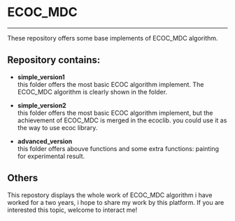 
# ECOC_MDC
------

These repository offers some base implements of ECOC_MDC algorithm. 

## Repository contains:
- **simple_version1**    
    this folder offers the most basic ECOC algorithm implement. The ECOC_MDC algorithm is clearly shown in the folder.

- **simple_version2**     
    this folder offers the most basic ECOC algorithm implement, but the achievement of ECOC_MDC is merged in the ecoclib. you could use it as the way to use ecoc library.

- **advanced_version**     
    this folder offers abouve functions and some extra functions: painting for experimental result.

## Others
This repostory displays the whole work of ECOC_MDC algorithm i have worked for a two years, i hope to share my work by this platform. If you are interested this topic, welcome to interact me!
  
  

